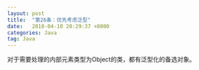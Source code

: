 ```yaml
---
layout: post
title:  "第26条：优先考虑泛型"
date:   2018-04-10 20:29:37 +0800
categories: Java
tag: Java
---
```



对于需要处理的内部元素类型为Object的类，都有泛型化的备选对象。